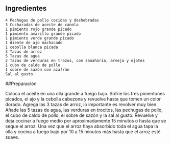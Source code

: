 ## Ingredientes
	4 Pechugas de pollo cocidas y deshebradas
	3 Cucharadas de aceite de canola
	1 pimiento rojo grande picado
	1 pimiento amarillo grande picado
	1 pimiento verde grande picado
	1 diente de ajo machacado
	1 cebolla blanca picada
	3 Tazas de arroz
	5 Tazas de agua
	2 Tazas de verduras en trozos, com zanahoria, arveja y ejotes
	1 cubo de caldo de pollo
	1 sobre de sazón con azafrán
	Sal al gusto

##Preparación

Coloca el aceite en una olla grande a fuego bajo.
Sofríe los tres pimentones picados, el ajo y la cebolla cabezona y revuelve hasta que tomen un color dorado.
Agrega las 3 tazas de arroz, lo importante es revolver muy bien.
Añade las 5 tazas de agua, las verduras en trocitos, las pechugas de pollo, el cubo de caldo de pollo, el sobre de sazón y la sal al gusto.
Revuelve y deja cocinar a fuego medio por aproximadamente 15 minutos o hasta que se seque el arroz.
Una vez que el arroz haya absorbido toda el agua tapa la olla y cocina a fuego bajo por 10 a 15 minutos más hasta que el arroz esté suave.
